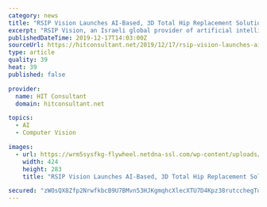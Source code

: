 ```yaml
---
category: news
title: "RSIP Vision Launches AI-Based, 3D Total Hip Replacement Solution"
excerpt: "RSIP Vision, an Israeli global provider of artificial intelligence (AI), computer vision, and image processing technology, announced today a new AI-based total hip replacement solution that ..."
publishedDateTime: 2019-12-17T14:03:00Z
sourceUrl: https://hitconsultant.net/2019/12/17/rsip-vision-launches-ai-based-3d-total-hip-replacement-solution/
type: article
quality: 39
heat: 39
published: false

provider:
  name: HIT Consultant
  domain: hitconsultant.net

topics:
  - AI
  - Computer Vision

images:
  - url: https://wrm5sysfkg-flywheel.netdna-ssl.com/wp-content/uploads/2019/12/X-ray-image-showing-femur-fracture.jpg
    width: 424
    height: 283
    title: "RSIP Vision Launches AI-Based, 3D Total Hip Replacement Solution"

secured: "zWOsQX8Zfp2NrwfkbcB9U7BMvn53HJKgmqhcXlecXTU7D4Kpz38rutcchegTo053AfSQlaw/T7LPNI4RGh+m4RH0mkQZvbWOMILqjDqio7B45tSh1OdRBpazW9wuRPNgxqe8odCj6RM/LDu1VpK6ERaYNOLdlx1nK3uBqoz+Qz9hSrVG0ZorjhGXIsoT9LCyw4AQLTKYBa5JjfmrqDXlqe+8l7zUF57M7VLZJvg8XDDtVIft4//larxqqvoof7piGeQZi2E8+pA3KKsYEQVTHQ==;vFziP+njOMuojb0+p/vAag=="
---
```



